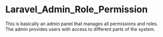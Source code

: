 # Laravel_Admin_Role_Permission
This is basically an admin panel that manages all permissions and roles. The admin provides users with access to different parts of the system.
